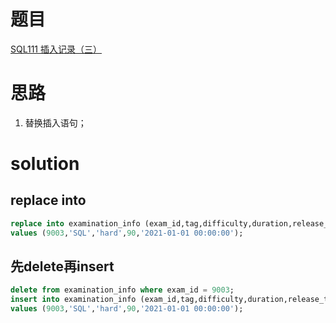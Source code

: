 # 题目

[SQL111 插入记录（三）](https://www.nowcoder.com/practice/978bcee6530a430fb0be716423d84082?tpId=240&tqId=2223556&ru=/exam/oj&qru=/ta/sql-advanced/question-ranking&sourceUrl=%2Fexam%2Foj%3Ftab%3DSQL%25E7%25AF%2587%26topicId%3D240)

# 思路
1. 替换插入语句；

# solution

## replace into
```sql
replace into examination_info (exam_id,tag,difficulty,duration,release_time)
values (9003,'SQL','hard',90,'2021-01-01 00:00:00');
```

## 先delete再insert
```sql
delete from examination_info where exam_id = 9003;
insert into examination_info (exam_id,tag,difficulty,duration,release_time)
values (9003,'SQL','hard',90,'2021-01-01 00:00:00');
```